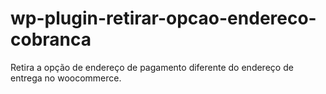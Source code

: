 # wp-plugin-retirar-opcao-endereco-cobranca
Retira a opção de endereço de pagamento diferente do endereço de entrega no woocommerce.
